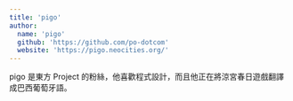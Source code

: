 ```yaml
---
title: 'pigo'
author:
  name: 'pigo'
  github: 'https://github.com/po-dotcom'
  website: 'https://pigo.neocities.org/'
---
```


pigo 是東方 Project 的粉絲，他喜歡程式設計，而且他正在將涼宮春日遊戲翻譯成巴西葡萄牙語。